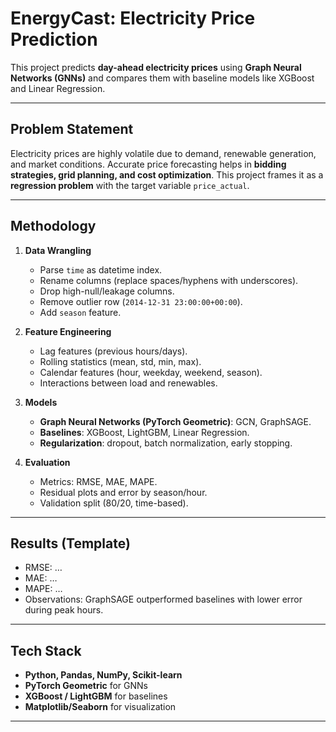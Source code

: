 # EnergyCast: Electricity Price Prediction

This project predicts **day-ahead electricity prices** using **Graph Neural Networks (GNNs)** and compares them with baseline models like XGBoost and Linear Regression.

---

## Problem Statement
Electricity prices are highly volatile due to demand, renewable generation, and market conditions. Accurate price forecasting helps in **bidding strategies, grid planning, and cost optimization**. This project frames it as a **regression problem** with the target variable `price_actual`.

---

## Methodology
1. **Data Wrangling**
   - Parse `time` as datetime index.
   - Rename columns (replace spaces/hyphens with underscores).
   - Drop high-null/leakage columns.
   - Remove outlier row (`2014-12-31 23:00:00+00:00`).
   - Add `season` feature.

2. **Feature Engineering**
   - Lag features (previous hours/days).
   - Rolling statistics (mean, std, min, max).
   - Calendar features (hour, weekday, weekend, season).
   - Interactions between load and renewables.

3. **Models**
   - **Graph Neural Networks (PyTorch Geometric)**: GCN, GraphSAGE.
   - **Baselines**: XGBoost, LightGBM, Linear Regression.
   - **Regularization**: dropout, batch normalization, early stopping.

4. **Evaluation**
   - Metrics: RMSE, MAE, MAPE.
   - Residual plots and error by season/hour.
   - Validation split (80/20, time-based).

---

## Results (Template)
- RMSE: …
- MAE: …
- MAPE: …
- Observations: GraphSAGE outperformed baselines with lower error during peak hours.

---

## Tech Stack
- **Python, Pandas, NumPy, Scikit-learn**
- **PyTorch Geometric** for GNNs
- **XGBoost / LightGBM** for baselines
- **Matplotlib/Seaborn** for visualization

---


